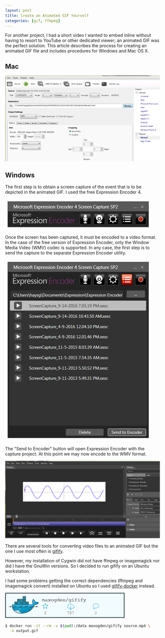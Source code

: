 ```yaml
---
layout: post
title: Create an Animated GIF Yourself
categories: [gif, ffmpeg]
---
```


For another project, I had a short video I wanted to embed inline without having to resort to YouTube or other dedicated viewer; an animated GIF was the perfect solution. This article describes the process for creating an animated GIF file and includes procedures for Windows and Mac OS X.

## Mac

![Handbrake](/images/Handbrake2MP4.png)

## Windows

The first step is to obtain a screen capture of the event that is to be depicted in the animated GIF. I used the free Expression Encoder 4.

![Expression Screen Capture](/images/Expression-ScreenCap.png)

Once the screen has been captured, it must be encoded to a video format. In the case of the free version of Expression Encoder, only the Window Media Video (WMV) codec is supported. In any case, the first step is to send the capture to the separate Expression Encoder utility.

![Export to Encoder](/images/Export-To-Encoder.png)

The "Send to Encoder" button will open Expression Encoder with the capture project. At this point we may now encode to the WMV format.

![Encode WMV](/images/EncodeWMV.png)

There are several tools for converting video files to an animated GIF but the one I use most often is [gifify](https://github.com/jclem/gifify).

However, my installation of Cygwin did not have ffmpeg or imagemagick nor did I have the GnuWin versions. So I decided to run gifify on an Ubuntu workstation.

I had some problems getting the correct dependencies (ffmpeg and imagemagick convert) installed on Ubuntu so I used [gifify-docker](https://github.com/maxogden/gifify-docker) instead.

![gifify-docker](/images/gifify-docker.png)

```bash
$ docker run -it --rm -v $(pwd):/data maxogden/gifify source.mp4 \
  -o output.gif
```
